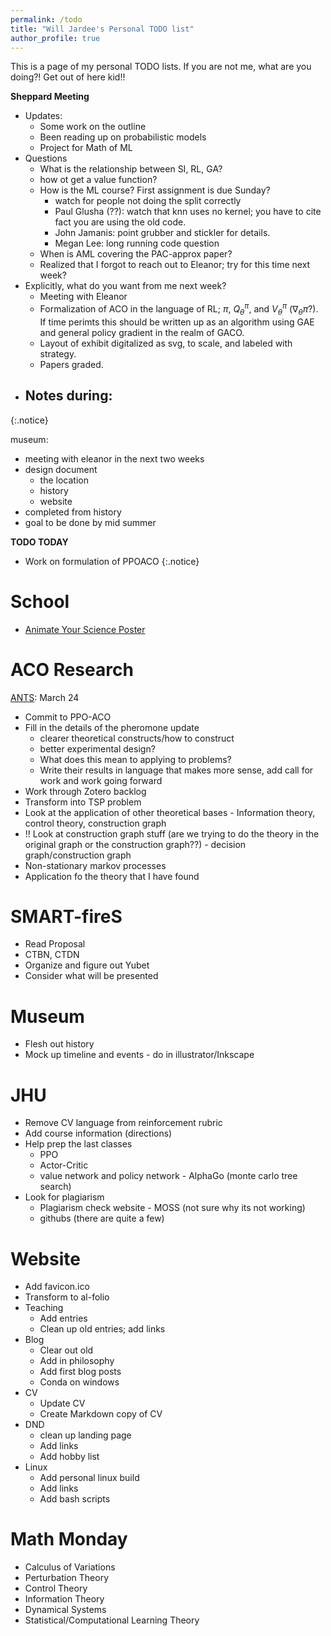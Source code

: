 ```yaml
---
permalink: /todo
title: "Will Jardee's Personal TODO list"
author_profile: true
---
```


This is a page of my personal TODO lists. If you are not me, what are you doing?! Get out of here kid!!

**Sheppard Meeting**
- Updates:
  - Some work on the outline
  - Been reading up on probabilistic models
  - Project for Math of ML 
- Questions
  - What is the relationship between SI, RL, GA?
  - how ot get a value function? 
  - How is the ML course? First assignment is due Sunday?
    - watch for people not doing the split correctly
    - Paul Glusha (??): watch that knn uses no kernel; you have to cite fact you are using the old code. 
    - John Jamanis: point grubber and stickler for details.
    - Megan Lee: long running code question
  - When is AML covering the PAC-approx paper?
  - Realized that I forgot to reach out to Eleanor; try for this time next week?
- Explicitly, what do you want from me next week?
  - Meeting with Eleanor
  - Formalization of ACO in the language of RL; $\pi$, $Q^\pi_\theta$, and $V^\pi_\theta$ ($\nabla_\theta \pi$?). If time perimts this should be written up as an algorithm using GAE and general policy gradient in the realm of GACO. 
  - Layout of exhibit digitalized as svg, to scale, and labeled with strategy.
  - Papers graded.
- Notes during:
  - 
{:.notice}


museum:<br>
- meeting with eleanor in the next two weeks
- design document
  - the location
  - history
  - website
- completed from history
- goal to be done by mid summer

**TODO TODAY**
- Work on formulation of PPOACO
{:.notice}

# School
- [Animate Your Science Poster](https://www.animateyour.science/scientific-poster-design-course)

# ACO Research
[ANTS](https://www.uni-konstanz.de/ants-2024/#conference): March 24
- Commit to PPO-ACO
- Fill in the details of the pheromone update 
  - clearer theoretical constructs/how to construct
  - better experimental design?
  - What does this mean to applying to problems? 
  - Write their results in language that makes more sense, add call for work and work going forward
- Work through Zotero backlog
- Transform into TSP problem
- Look at the application of other theoretical bases - Information theory, control theory, construction graph
- !! Look at construction graph stuff (are we trying to do the theory in the original graph or the construction graph??) - decision graph/construction graph 
- Non-stationary markov processes 
- Application fo the theory that I have found

# SMART-fireS
- Read Proposal
- CTBN, CTDN
- Organize and figure out Yubet
- Consider what will be presented

# Museum
- Flesh out history
- Mock up timeline and events - do in illustrator/Inkscape

# JHU
- Remove CV language from reinforcement rubric
- Add course information (directions)
- Help prep the last classes
  - PPO
  - Actor-Critic
  - value network and policy network - AlphaGo (monte carlo tree search)
- Look for plagiarism
  - Plagiarism check website - MOSS (not sure why its not working)
  - githubs (there are quite a few)

# Website
- Add favicon.ico
- Transform to al-folio
- Teaching 
  - Add entries
  - Clean up old entries; add links
- Blog
  - Clear out old
  - Add in philosophy
  - Add first blog posts
  - Conda on windows
- CV
  - Update CV
  - Create Markdown copy of CV
- DND
  - clean up landing page
  - Add links
  - Add hobby list
- Linux
  - Add personal linux build
  - Add links
  - Add bash scripts

  

# Math Monday
- Calculus of Variations
- Perturbation Theory
- Control Theory
- Information Theory
- Dynamical Systems
- Statistical/Computational Learning Theory

